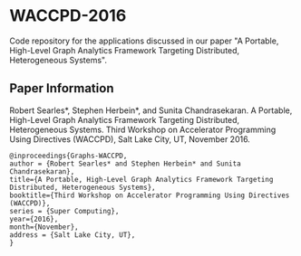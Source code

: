 # WACCPD-2016
Code repository for the applications discussed in our paper "A Portable, High-Level Graph Analytics Framework Targeting Distributed, Heterogeneous Systems".
## Paper Information
Robert Searles\*, Stephen Herbein\*, and Sunita Chandrasekaran. A Portable, High-Level Graph Analytics Framework Targeting Distributed, Heterogeneous Systems. Third Workshop on Accelerator Programming Using Directives (WACCPD), Salt Lake City, UT, November 2016.
```
@inproceedings{Graphs-WACCPD,
author = {Robert Searles* and Stephen Herbein* and Sunita Chandrasekaran},
title={A Portable, High-Level Graph Analytics Framework Targeting Distributed, Heterogeneous Systems},
booktitle={Third Workshop on Accelerator Programming Using Directives (WACCPD)},
series = {Super Computing},
year={2016},
month={November},
address = {Salt Lake City, UT},
}
```
